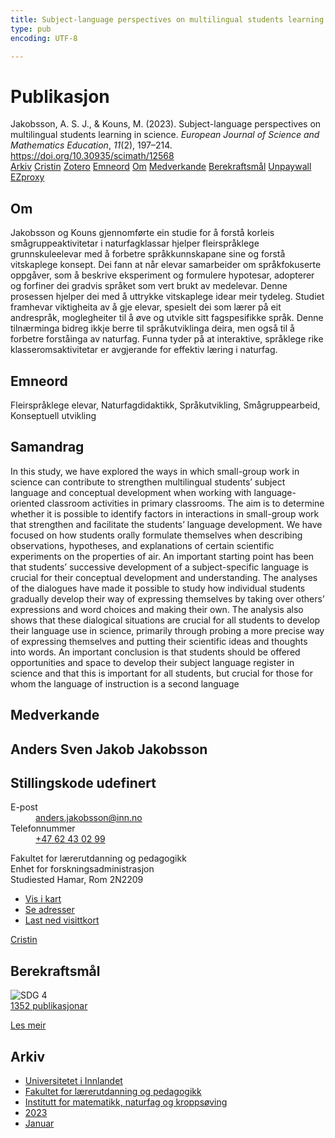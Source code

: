 ```yaml
---
title: Subject-language perspectives on multilingual students learning in science
type: pub
encoding: UTF-8

---
```

<h1>Publikasjon</h1>
<article id="csl-bib-container-GGE6RZ6S" class="csl-bib-container">
  <div class="csl-bib-body"> <div class="csl-entry">Jakobsson, A. S. J., &#38; Kouns, M. (2023). Subject-language perspectives on multilingual students learning in science. <i>European Journal of Science and Mathematics Education</i>, <i>11</i>(2), 197–214. <a href="https://doi.org/10.30935/scimath/12568">https://doi.org/10.30935/scimath/12568</a></div> </div>
  <div class="csl-bib-buttons">
    <a href="#taxonomy-article-GGE6RZ6S" alt="archive" class="csl-bib-button">Arkiv</a>
    <a href="https://app.cristin.no/results/show.jsf?id=2120172" alt="Cristin" class="csl-bib-button">Cristin</a>
    <a href="http://zotero.org/groups/5881554/items/GGE6RZ6S" alt="Zotero" class="csl-bib-button">Zotero</a>
    <a href="#keywords-article-GGE6RZ6S" alt="keywords" class="csl-bib-button">Emneord</a>
    <a href="#about-article-GGE6RZ6S" alt="about_pub" class="csl-bib-button">Om</a>
    <a href="#contributors-article-GGE6RZ6S" alt="contributors" class="csl-bib-button">Medverkande</a>
    <a href="#sdg-article-GGE6RZ6S" alt="sdg" class="csl-bib-button">Berekraftsmål</a>
    <a href="https://www.scimath.net/download/subject-language-perspectives-on-multilingual-students-learning-in-science-12568.pdf" alt="Unpaywall" class="csl-bib-button">Unpaywall</a>
    <a href="https://www.scimath.net/download/subject-language-perspectives-on-multilingual-students-learning-in-science-12568.pdf" alt="EZproxy" class="csl-bib-button">EZproxy</a>
  </div>
  <div id="csl-bib-meta-container-GGE6RZ6S"></div>
</article>
<div id="csl-bib-meta-GGE6RZ6S" class="csl-bib-meta">
  <article id="about-article-GGE6RZ6S" class="about_pub-article">
    <h1>Om</h1>
    Jakobsson og Kouns gjennomførte ein studie for å forstå korleis smågruppeaktivitetar i naturfagklassar hjelper fleirspråklege grunnskuleelevar med å forbetre språkkunnskapane sine og forstå vitskaplege konsept. Dei fann at når elevar samarbeider om språkfokuserte oppgåver, som å beskrive eksperiment og formulere hypotesar, adopterer og forfiner dei gradvis språket som vert brukt av medelevar. Denne prosessen hjelper dei med å uttrykke vitskaplege idear meir tydeleg. Studiet framhevar viktigheita av å gje elevar, spesielt dei som lærer på eit andrespråk, moglegheiter til å øve og utvikle sitt fagspesifikke språk. Denne tilnærminga bidreg ikkje berre til språkutviklinga deira, men også til å forbetre forståinga av naturfag. Funna tyder på at interaktive, språklege rike klasseromsaktivitetar er avgjerande for effektiv læring i naturfag.
  </article>
  <article id="keywords-article-GGE6RZ6S" class="keywords-article">
    <h1>Emneord</h1>
    Fleirspråklege elevar, Naturfagdidaktikk, Språkutvikling, Smågruppearbeid, Konseptuell utvikling
  </article>
  <article id="abstract-article-GGE6RZ6S" class="abstract-article">
    <h1>Samandrag</h1>
    In this study, we have explored the ways in which small-group work in science can contribute to strengthen multilingual students’ subject language and conceptual development when working with language-oriented classroom activities in primary classrooms. The aim is to determine whether it is possible to identify factors in interactions in small-group work that strengthen and facilitate the students’ language development. We have focused on how students orally formulate themselves when describing observations, hypotheses, and explanations of certain scientific experiments on the properties of air. An important starting point has been that students’ successive development of a subject-specific language is crucial for their conceptual development and understanding. The analyses of the dialogues have made it possible to study how individual students gradually develop their way of expressing themselves by taking over others’ expressions and word choices and making their own. The analysis also shows that these dialogical situations are crucial for all students to develop their language use in science, primarily through probing a more precise way of expressing themselves and putting their scientific ideas and thoughts into words. An important conclusion is that students should be offered opportunities and space to develop their subject language register in science and that this is important for all students, but crucial for those for whom the language of instruction is a second language
  </article>
  <article id="contributors-article-GGE6RZ6S" class="contributors-article">
    <h1>Medverkande</h1>
    <div class="personas"> <div class="vrtx-hinn-person-card"> <div class="photo"> <i class="lar la-user-circle missing-person"></i> </div> <div class="info"> <hgroup><h1>Anders Sven Jakob Jakobsson</h1> <h2>Stillingskode udefinert</h2> </hgroup><dl> <dt>E-post</dt> <dd> <a href="mailto:anders.jakobsson@inn.no">anders.jakobsson@inn.no</a> </dd> <dt>Telefonnummer</dt> <dd><a href="tel:+4762430299"> +47 62 43 02 99 </a></dd> </dl> <p> Fakultet for lærerutdanning og pedagogikk<br> Enhet for forskningsadministrasjon<br> Studiested Hamar, Rom 2N2209 </p> <ul class="vrtx-hinn-links"> <li><a href="https://www.google.com/maps?q=60.79677,11.07358">Vis i kart</a></li> <li><a href="https://www.inn.no/finn-en-ansatt/anders-jakobsson.html#vrtx-hinn-addresses">Se adresser</a></li> <li><a href="https://www.inn.no/finn-en-ansatt/anders-jakobsson.html?vrtx=vcf">Last ned visittkort</a></li> </ul> </div> </div> <a href="https://app.cristin.no/persons/show.jsf?id=1314928" alt="Cristin URL" class="personas-cristin">Cristin</a> </div>
  </article>
  <article id="sdg-article-GGE6RZ6S" class="sdg-article">
    <h1>Berekraftsmål</h1>
    <div class="sdg-container"><div id="sdg4" class="sdg">
        <img src="{{< params subfolder >}}images/sdg/sdg04_nn.png" class="image" alt="SDG 4">
        <div class="sdg-overlay">
          <a href="/nn/archive/?key=?sdg=4#archive" class="sdg-publication-count"><span>1352</span> publikasjonar</a>
          <p><a href="https://fn.no/om-fn/fns-baerekraftsmaal/god-utdanning?lang=nno-NO" class="sdg-read-more">Les meir</a></p>
        </div>
      </div></div>
  </article>
  <article id="taxonomy-article-GGE6RZ6S" class="taxonomy-article">
    <h1>Arkiv</h1>
    <ul>
      <li>
        <a href="/nn/archive/?key=3DCRN523">Universitetet i Innlandet</a>
      </li>
      <li>
        <a href="/nn/archive/?key=WYNZA47F">Fakultet for lærerutdanning og pedagogikk</a>
      </li>
      <li>
        <a href="/nn/archive/?key=LLA4BC9U">Institutt for matematikk, naturfag og kroppsøving</a>
      </li>
      <li>
        <a href="/nn/archive/?key=T3CGSAD5">2023</a>
      </li>
      <li>
        <a href="/nn/archive/?key=YEH5CUZB">Januar</a>
      </li>
    </ul>
  </article>
</div>
